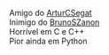 Amigo do [ArturCSegat](https://github.com/ArturCSegat/)\
Inimigo do [BrunoSZanon](https://github.com/BrunoSZanon/)\
Horrível em C e C++\
Pior ainda em Python

